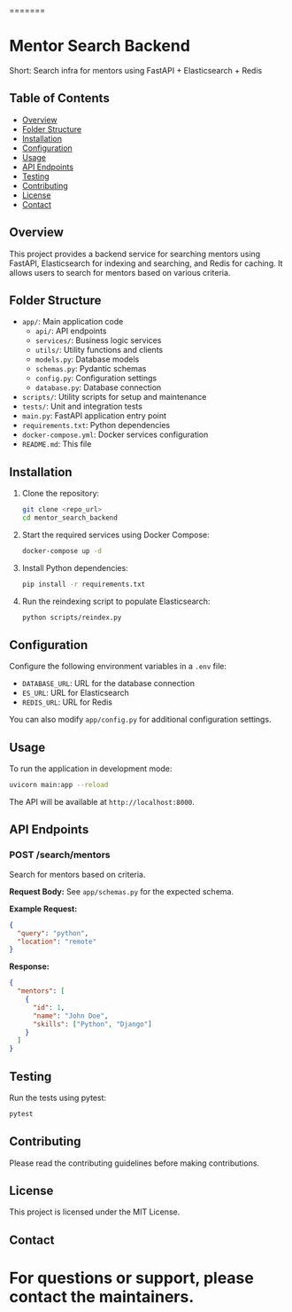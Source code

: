 
=======
# Mentor Search Backend

Short: Search infra for mentors using FastAPI + Elasticsearch + Redis

## Table of Contents

- [Overview](#overview)
- [Folder Structure](#folder-structure)
- [Installation](#installation)
- [Configuration](#configuration)
- [Usage](#usage)
- [API Endpoints](#api-endpoints)
- [Testing](#testing)
- [Contributing](#contributing)
- [License](#license)
- [Contact](#contact)

## Overview

This project provides a backend service for searching mentors using FastAPI, Elasticsearch for indexing and searching, and Redis for caching. It allows users to search for mentors based on various criteria.

## Folder Structure

- `app/`: Main application code
  - `api/`: API endpoints
  - `services/`: Business logic services
  - `utils/`: Utility functions and clients
  - `models.py`: Database models
  - `schemas.py`: Pydantic schemas
  - `config.py`: Configuration settings
  - `database.py`: Database connection
- `scripts/`: Utility scripts for setup and maintenance
- `tests/`: Unit and integration tests
- `main.py`: FastAPI application entry point
- `requirements.txt`: Python dependencies
- `docker-compose.yml`: Docker services configuration
- `README.md`: This file

## Installation

1. Clone the repository:
   ```bash
   git clone <repo_url>
   cd mentor_search_backend
   ```

2. Start the required services using Docker Compose:
   ```bash
   docker-compose up -d
   ```

3. Install Python dependencies:
   ```bash
   pip install -r requirements.txt
   ```

4. Run the reindexing script to populate Elasticsearch:
   ```bash
   python scripts/reindex.py
   ```

## Configuration

Configure the following environment variables in a `.env` file:

- `DATABASE_URL`: URL for the database connection
- `ES_URL`: URL for Elasticsearch
- `REDIS_URL`: URL for Redis

You can also modify `app/config.py` for additional configuration settings.

## Usage

To run the application in development mode:

```bash
uvicorn main:app --reload
```

The API will be available at `http://localhost:8000`.

## API Endpoints

### POST /search/mentors

Search for mentors based on criteria.

**Request Body:** See `app/schemas.py` for the expected schema.

**Example Request:**
```json
{
  "query": "python",
  "location": "remote"
}
```

**Response:**
```json
{
  "mentors": [
    {
      "id": 1,
      "name": "John Doe",
      "skills": ["Python", "Django"]
    }
  ]
}
```

## Testing

Run the tests using pytest:

```bash
pytest
```

## Contributing

Please read the contributing guidelines before making contributions.

## License

This project is licensed under the MIT License.

## Contact

For questions or support, please contact the maintainers.
=======

